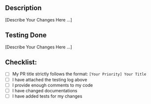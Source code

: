 ## Description

[Describe Your Changes Here ...]

## Testing Done

[Describe Your Changes Here ...]

## Checklist:

- [ ] My PR title strictly follows the format: `[Your Priority] Your Title`
- [ ] I have attached the testing log above
- [ ] I provide enough comments to my code
- [ ] I have changed documentations
- [ ] I have added tests for my changes
